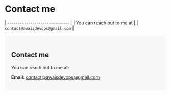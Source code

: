 # Contact me               

| ------------------------------ |
| You can reach out to me at      |
| `contact@awaisdevops@gmail.com`     |


<div style="background-color: #f8f8f8; border-radius: 10px; padding: 20px;">
  <h2>Contact me</h2>
  <p>You can reach out to me at:</p>
  <p><strong>Email:</strong> <a href="mailto:contact@awaisdevops@gmail.com">contact@awaisdevops@gmail.com</a></p>
</div>
